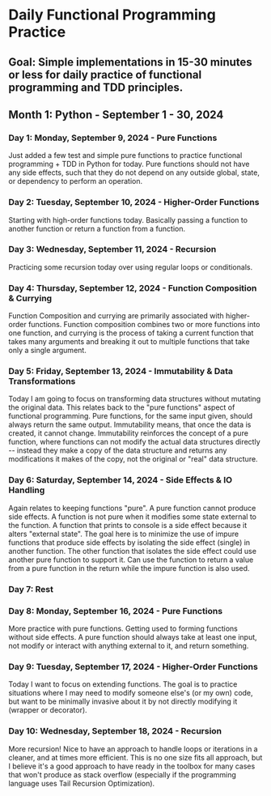 # Daily Functional Programming Practice

## Goal: Simple implementations in 15-30 minutes or less for daily practice of functional programming and TDD principles. 

## Month 1: Python - September 1 - 30, 2024

### Day 1: Monday, September 9, 2024 - Pure Functions
Just added a few test and simple pure functions to practice functional programming + TDD in Python for today. Pure functions should not have any side effects, such that they do not depend on any outside global, state, or dependency to perform an operation. 

### Day 2: Tuesday, September 10, 2024 - Higher-Order Functions
Starting with high-order functions today. Basically passing a function to another function or return a function from a function. 

### Day 3: Wednesday, September 11, 2024 - Recursion
Practicing some recursion today over using regular loops or conditionals. 

### Day 4: Thursday, September 12, 2024 - Function Composition & Currying
Function Composition and currying are primarily associated with higher-order functions. Function composition combines two or more functions into one function, and currying is the process of taking a current function that takes many arguments and breaking it out to multiple functions that take only a single argument. 

### Day 5: Friday, September 13, 2024 - Immutability & Data Transformations
Today I am going to focus on transforming data structures without mutating the original data. This relates back to the "pure functions" aspect of functional programming. Pure functions, for the same input given, should always return the same output. Immutability means, that once the data is created, it cannot change. Immutability reinforces the concept of a pure function, where functions can not modify the actual data structures directly -- instead they make a copy of the data structure and returns any modifications it makes of the copy, not the original or "real" data structure. 

### Day 6: Saturday, September 14, 2024 - Side Effects & IO Handling
Again relates to keeping functions "pure". A pure function cannot produce side effects. A function is not pure when it modifies some state external to the function. A function that prints to console is a side effect because it alters "external state". The goal here is to minimize the use of impure functions that produce side effects by isolating the side effect (single) in another function. The other function that isolates the side effect could use another pure function to support it. Can use the function to return a value from a pure function in the return while the impure function is also used.  

### Day 7: Rest

### Day 8: Monday, September 16, 2024 - Pure Functions
More practice with pure functions. Getting used to forming functions without side effects. A pure function should always take at least one input, not modify or interact with anything external to it, and return something.  

### Day 9: Tuesday, September 17, 2024 - Higher-Order Functions
Today I want to focus on extending functions. The goal is to practice situations where I may need to modify someone else's (or my own) code, but want to be minimally invasive about it by not directly modifying it (wrapper or decorator). 

### Day 10: Wednesday, September 18, 2024 - Recursion
More recursion! Nice to have an approach to handle loops or iterations in a cleaner, and at times more efficient. This is no one size fits all approach, but I believe it's a good approach to have ready in the toolbox for many cases that won't produce as stack overflow (especially if the programming language uses Tail Recursion Optimization). 